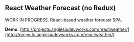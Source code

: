 ## React Weather Forecast (no Redux)

WORK IN PROGRESS. React-based weather forecast SPA.

**Demo:** [http://projects.angiesiudevworks.com/reactweather/](http://projects.angiesiudevworks.com/reactweather/)